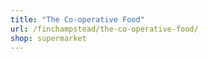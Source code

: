 ```yaml
---
title: "The Co-operative Food"
url: /finchampstead/the-co-operative-food/
shop: supermarket
---
```

